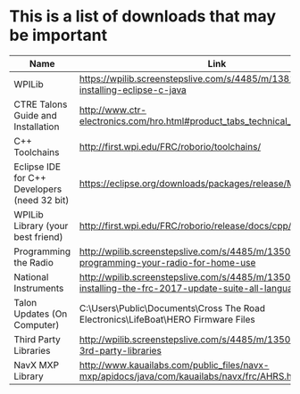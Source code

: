 # This is a list of downloads that may be important

| Name | Link |
| ---- | ---- |
| WPILib | https://wpilib.screenstepslive.com/s/4485/m/13810/l/145002-installing-eclipse-c-java |
| CTRE Talons Guide and Installation | http://www.ctr-electronics.com/hro.html#product_tabs_technical_resource |
| C++ Toolchains | http://first.wpi.edu/FRC/roborio/toolchains/ |
| Eclipse IDE for C++ Developers (need 32 bit) | https://eclipse.org/downloads/packages/release/Mars/2 |
| WPILib Library (your best friend) | http://first.wpi.edu/FRC/roborio/release/docs/cpp/annotated.html |
| Programming the Radio | http://wpilib.screenstepslive.com/s/4485/m/13503/l/144986-programming-your-radio-for-home-use |
| National Instruments | http://wpilib.screenstepslive.com/s/4485/m/13503/l/599670-installing-the-frc-2017-update-suite-all-languages |
| Talon Updates (On Computer) | C:\Users\Public\Documents\Cross The Road Electronics\LifeBoat\HERO Firmware Files |
| Third Party Libraries | http://wpilib.screenstepslive.com/s/4485/m/13503/l/682619-3rd-party-libraries |
| NavX MXP Library | http://www.kauailabs.com/public_files/navx-mxp/apidocs/java/com/kauailabs/navx/frc/AHRS.html |
